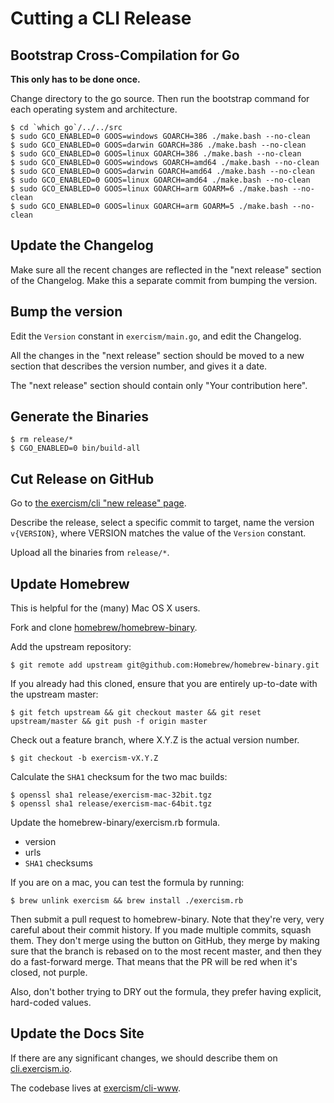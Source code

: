 # Cutting a CLI Release

## Bootstrap Cross-Compilation for Go

**This only has to be done once.**

Change directory to the go source. Then run the bootstrap command for
each operating system and architecture.

```plain
$ cd `which go`/../../src
$ sudo GCO_ENABLED=0 GOOS=windows GOARCH=386 ./make.bash --no-clean
$ sudo GCO_ENABLED=0 GOOS=darwin GOARCH=386 ./make.bash --no-clean
$ sudo GCO_ENABLED=0 GOOS=linux GOARCH=386 ./make.bash --no-clean
$ sudo GCO_ENABLED=0 GOOS=windows GOARCH=amd64 ./make.bash --no-clean
$ sudo GCO_ENABLED=0 GOOS=darwin GOARCH=amd64 ./make.bash --no-clean
$ sudo GCO_ENABLED=0 GOOS=linux GOARCH=amd64 ./make.bash --no-clean
$ sudo GCO_ENABLED=0 GOOS=linux GOARCH=arm GOARM=6 ./make.bash --no-clean
$ sudo GCO_ENABLED=0 GOOS=linux GOARCH=arm GOARM=5 ./make.bash --no-clean
```

## Update the Changelog

Make sure all the recent changes are reflected in the "next release" section
of the Changelog. Make this a separate commit from bumping the version.

## Bump the version

Edit the `Version` constant in `exercism/main.go`, and edit the Changelog.

All the changes in the "next release" section should be moved to a new section
that describes the version number, and gives it a date.

The "next release" section should contain only "Your contribution here".

## Generate the Binaries

```plain
$ rm release/*
$ CGO_ENABLED=0 bin/build-all
```

## Cut Release on GitHub

Go to [the exercism/cli "new release" page](https://github.com/exercism/cli/releases/new).

Describe the release, select a specific commit to target, name the version `v{VERSION}`, where
VERSION matches the value of the `Version` constant.

Upload all the binaries from `release/*`.

## Update Homebrew

This is helpful for the (many) Mac OS X users.

Fork and clone [homebrew/homebrew-binary](https://github.com/homebrew/homebrew-binary/fork).

Add the upstream repository:

```plain
$ git remote add upstream git@github.com:Homebrew/homebrew-binary.git
```

If you already had this cloned, ensure that you are entirely up-to-date with the upstream master:

```plain
$ git fetch upstream && git checkout master && git reset upstream/master && git push -f origin master
```

Check out a feature branch, where X.Y.Z is the actual version number.

```plain
$ git checkout -b exercism-vX.Y.Z
```

Calculate the `SHA1` checksum for the two mac builds:

```plain
$ openssl sha1 release/exercism-mac-32bit.tgz
$ openssl sha1 release/exercism-mac-64bit.tgz
```

Update the homebrew-binary/exercism.rb formula.

- version
- urls
- `SHA1` checksums

If you are on a mac, you can test the formula by running:

```plain
$ brew unlink exercism && brew install ./exercism.rb
```

Then submit a pull request to homebrew-binary. Note that they're very, very careful about their
commit history. If you made multiple commits, squash them. They don't merge using the button on
GitHub, they merge by making sure that the branch is rebased on to the most recent master, and
then they do a fast-forward merge. That means that the PR will be red when it's closed, not purple.

Also, don't bother trying to DRY out the formula, they prefer having explicit, hard-coded values.

## Update the Docs Site

If there are any significant changes, we should describe them on
[cli.exercism.io](http://cli.exercism.io/).

The codebase lives at [exercism/cli-www](https://github.com/exercism/cli-www).
